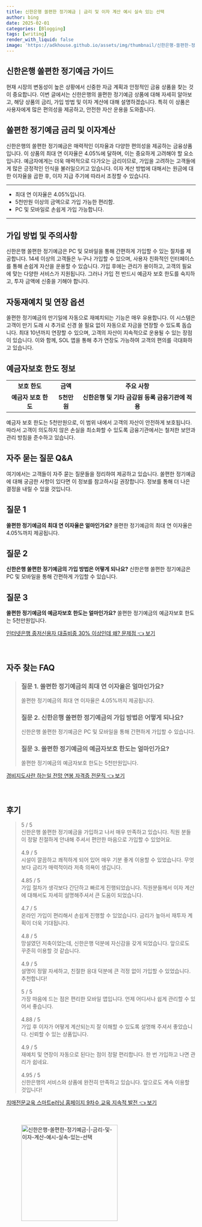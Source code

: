 ```yaml
---
title: 신한은행 쏠편한 정기예금 | 금리 및 이자 계산 예시 실속 있는 선택
author: bing
date: 2025-02-01
categories: [Blogging]
tags: [writing]
render_with_liquid: false
image: 'https://adkhouse.github.io/assets/img/thumbnail/신한은행-쏠편한-정기예금-|-금리-및-이자-계산-예시-실속-있는-선택.webp'
---
```



<h2 id='신한은행_쏠편한_정기예금_가이드'>신한은행 쏠편한 정기예금 가이드</h2>

<p>현재 시장의 변동성이 높은 상황에서 신중한 자금 계획과 안정적인 금융 상품을 찾는 것이 중요합니다. 이번 글에서는 신한은행의 쏠편한 정기예금 상품에 대해 자세히 알아보고, 해당 상품의 금리, 가입 방법 및 이자 계산에 대해 설명하겠습니다. 특히 이 상품은 사용자에게 많은 편의성을 제공하고, 안전한 자산 운용을 도와줍니다.</p>

<h2 id='쏠편한_정기예금_금리_및_이자_계산'>쏠편한 정기예금 금리 및 이자계산</h2>

<p>신한은행의 쏠편한 정기예금은 매력적인 이자율과 다양한 편의성을 제공하는 금융상품입니다. 이 상품의 최대 연 이자율은 4.05%에 달하며, 이는 중요하게 고려해야 할 요소입니다. 예금자에게는 더욱 매력적으로 다가오는 금리이므로, 가입을 고려하는 고객들에게 많은 긍정적인 인식을 불러일으키고 있습니다. 이자 계산 방법에 대해서는 원금에 대한 이자율을 곱한 후, 이자 지급 주기에 따라서 조정할 수 있습니다.</p>

<hr />

<ul>
    <li>최대 연 이자율은 4.05%입니다.</li>
    <li>5천만원 이상의 금액으로 가입 가능한 편리함.</li>
    <li>PC 및 모바일로 손쉽게 가입 가능합니다.</li>
</ul>

<hr />

<h2 id='가입방법_및_주의사항'>가입 방법 및 주의사항</h2>

<p>신한은행 쏠편한 정기예금은 PC 및 모바일을 통해 간편하게 가입할 수 있는 절차를 제공합니다. 14세 이상의 고객들은 누구나 가입할 수 있으며, 사용자 친화적인 인터페이스를 통해 손쉽게 자산을 운용할 수 있습니다. 가입 후에는 관리가 용이하고, 고객의 필요에 맞는 다양한 서비스가 지원됩니다. 그러나 가입 전 반드시 예금자 보호 한도를 숙지하고, 투자 금액에 신중을 기해야 합니다.</p>

<h2 id='자동재예치_및_연장_옵션'>자동재예치 및 연장 옵션</h2>

<p>쏠편한 정기예금의 만기일에 자동으로 재예치되는 기능은 매우 유용합니다. 이 시스템은 고객이 만기 도래 시 추가로 신경 쓸 필요 없이 자동으로 자금을 연장할 수 있도록 돕습니다. 최대 10년까지 연장할 수 있으며, 고객의 자산이 지속적으로 운용될 수 있는 장점이 있습니다. 이와 함께, SOL 앱을 통해 추가 연장도 가능하여 고객의 편의를 극대화하고 있습니다.</p>

<h2 id='예금자보호_한도_정보'>예금자보호 한도 정보</h2>

<table>
    <tr>
        <td style="text-align: center; height: 17px;"><b>보호 한도</b></td>
        <td style="text-align: center; height: 17px;"><b>금액</b></td>
        <td style="text-align: center; height: 17px;"><b>주요 사항</b></td>
    </tr>
    <tr>
        <td style="text-align: center; height: 17px;"><b>예금자 보호 한도</b></td>
        <td style="text-align: center; height: 17px;"><b>5천만원</b></td>
        <td style="text-align: center; height: 17px;"><b>신한은행 및 기타 금감원 등록 금융기관에 적용</b></td>
    </tr>
</table>

<p>예금자 보호 한도는 5천만원으로, 이 범위 내에서 고객의 자산이 안전하게 보호됩니다. 따라서 고객이 의도하지 않은 손실을 최소화할 수 있도록 금융기관에서는 철저한 보안과 관리 방침을 준수하고 있습니다.</p>

<h2 id='자주_묻는_질문_QNA'>자주 묻는 질문 Q&A</h2>

<p>여기에서는 고객들이 자주 묻는 질문들을 정리하여 제공하고 있습니다. 쏠편한 정기예금에 대해 궁금한 사항이 있다면 이 정보를 참고하시길 권장합니다. 정보를 통해 더 나은 결정을 내릴 수 있을 것입니다.</p>

<h2 id='질문_1'>질문 1</h2>

<p><b>쏠편한 정기예금의 최대 연 이자율은 얼마인가요?</b> 쏠편한 정기예금의 최대 연 이자율은 4.05%까지 제공됩니다.</p>

<h2 id='질문_2'>질문 2</h2>

<p><b>신한은행 쏠편한 정기예금의 가입 방법은 어떻게 되나요?</b> 신한은행 쏠편한 정기예금은 PC 및 모바일을 통해 간편하게 가입할 수 있습니다.</p>

<h2 id='질문_3'>질문 3</h2>

<p><b>쏠편한 정기예금의 예금자보호 한도는 얼마인가요?</b> 쏠편한 정기예금의 예금자보호 한도는 5천만원입니다.</p>


<p><a class="click-button" title="인터넷은행 중저신용자 대출비중 30% 이상인데 왜? 문제점" href="https://adkhouse.github.io/posts/%EC%9D%B8%ED%84%B0%EB%84%B7%EC%9D%80%ED%96%89-%EC%A4%91%EC%A0%80%EC%8B%A0%EC%9A%A9%EC%9E%90-%EB%8C%80%EC%B6%9C%EB%B9%84%EC%A4%91-30-%EC%9D%B4%EC%83%81%EC%9D%B8%EB%8D%B0-%EC%99%9C-%EB%AC%B8%EC%A0%9C%EC%A0%90/" rel="dofollow">인터넷은행 중저신용자 대출비중 30% 이상인데 왜? 문제점 👈 보기</a></p><br>
<h2 id='자주_찾는_FAQ'>자주 찾는 FAQ</h2>
<div itemscope="" itemtype="https://schema.org/FAQPage"> 
<blockquote> 
<div itemscope="" itemprop="mainEntity" itemtype="https://schema.org/Question"> 
<h3 itemprop="name">질문 1. 쏠편한 정기예금의 최대 연 이자율은 얼마인가요?</h3> 
<div itemscope="" itemprop="acceptedAnswer" itemtype="https://schema.org/Answer"> 
<span itemprop="text"> 
<p>쏠편한 정기예금의 최대 연 이자율은 4.05%까지 제공됩니다.</p> 
</span> 
</div> 
</div> 
<div itemscope="" itemprop="mainEntity" itemtype="https://schema.org/Question"> 
<h3 itemprop="name">질문 2. 신한은행 쏠편한 정기예금의 가입 방법은 어떻게 되나요?</h3> 
<div itemscope="" itemprop="acceptedAnswer" itemtype="https://schema.org/Answer"> 
<span itemprop="text"> 
<p>신한은행 쏠편한 정기예금은 PC 및 모바일을 통해 간편하게 가입할 수 있습니다.</p> 
</span> 
</div> 
</div> 
<div itemscope="" itemprop="mainEntity" itemtype="https://schema.org/Question"> 
<h3 itemprop="name">질문 3. 쏠편한 정기예금의 예금자보호 한도는 얼마인가요?</h3> 
<div itemscope="" itemprop="acceptedAnswer" itemtype="https://schema.org/Answer"> 
<span itemprop="text"> 
<p>쏠편한 정기예금의 예금자보호 한도는 5천만원입니다.</p> 
</span> 
</div> 
</div> 
</blockquote> 
</div>
<p><a class="click-button" title="경비지도사란 하는일 전망 연봉 자격증 전문직" href="https://adkhouse.github.io/posts/%EA%B2%BD%EB%B9%84%EC%A7%80%EB%8F%84%EC%82%AC%EB%9E%80-%ED%95%98%EB%8A%94%EC%9D%BC-%EC%A0%84%EB%A7%9D-%EC%97%B0%EB%B4%89-%EC%9E%90%EA%B2%A9%EC%A6%9D-%EC%A0%84%EB%AC%B8%EC%A7%81/" rel="dofollow">경비지도사란 하는일 전망 연봉 자격증 전문직 👈 보기</a></p><br>
<h2 id='후기'>후기</h2>
<div itemscope itemtype="https://schema.org/Product">
  <blockquote>
  <div itemprop="review" itemscope itemtype="https://schema.org/Review">
      <div itemprop="reviewRating" itemscope itemtype="https://schema.org/Rating"> <span itemprop="ratingValue">5</span> / <span itemprop="bestRating">5</span> </div>
      <span itemprop="reviewBody">신한은행 쏠편한 정기예금을 가입하고 나서 매우 만족하고 있습니다. 직원 분들이 정말 친절하게 안내해 주셔서 편안한 마음으로 가입할 수 있었어요.</span>
  </div>
  <br>
  <div itemprop="review" itemscope itemtype="https://schema.org/Review">
      <div itemprop="reviewRating" itemscope itemtype="https://schema.org/Rating"> <span itemprop="ratingValue">4.9</span> / <span itemprop="bestRating">5</span> </div>
      <span itemprop="reviewBody">시설이 깔끔하고 쾌적하게 되어 있어 매우 기분 좋게 이용할 수 있었습니다. 무엇보다 금리가 매력적이라 저축 의욕이 생깁니다.</span>
  </div>
  <br>
  <div itemprop="review" itemscope itemtype="https://schema.org/Review">
      <div itemprop="reviewRating" itemscope itemtype="https://schema.org/Rating"> <span itemprop="ratingValue">4.85</span> / <span itemprop="bestRating">5</span> </div>
      <span itemprop="reviewBody">가입 절차가 생각보다 간단하고 빠르게 진행되었습니다. 직원분들께서 이자 계산에 대해서도 자세히 설명해주셔서 큰 도움이 되었습니다.</span>
  </div>
  <br>
  <div itemprop="review" itemscope itemtype="https://schema.org/Review">
      <div itemprop="reviewRating" itemscope itemtype="https://schema.org/Rating"> <span itemprop="ratingValue">4.7</span> / <span itemprop="bestRating">5</span> </div>
      <span itemprop="reviewBody">온라인 가입이 편리해서 손쉽게 진행할 수 있었습니다. 금리가 높아서 재투자 계획이 더욱 기대됩니다.</span>
  </div>
  <br>
  <div itemprop="review" itemscope itemtype="https://schema.org/Review">
      <div itemprop="reviewRating" itemscope itemtype="https://schema.org/Rating"> <span itemprop="ratingValue">4.8</span> / <span itemprop="bestRating">5</span> </div>
      <span itemprop="reviewBody">망설였던 저축이었는데, 신한은행 덕분에 자신감을 갖게 되었습니다. 앞으로도 꾸준히 이용할 것 같습니다.</span>
  </div>
  <br>
  <div itemprop="review" itemscope itemtype="https://schema.org/Review">
      <div itemprop="reviewRating" itemscope itemtype="https://schema.org/Rating"> <span itemprop="ratingValue">4.9</span> / <span itemprop="bestRating">5</span> </div>
      <span itemprop="reviewBody">설명이 정말 자세하고, 친절한 응대 덕분에 큰 걱정 없이 가입할 수 있었습니다. 추천합니다!</span>
  </div>
  <br>
  <div itemprop="review" itemscope itemtype="https://schema.org/Review">
      <div itemprop="reviewRating" itemscope itemtype="https://schema.org/Rating"> <span itemprop="ratingValue">5</span> / <span itemprop="bestRating">5</span> </div>
      <span itemprop="reviewBody">가장 마음에 드는 점은 편리한 모바일 앱입니다. 언제 어디서나 쉽게 관리할 수 있어서 좋습니다.</span>
  </div>
  <br>
  <div itemprop="review" itemscope itemtype="https://schema.org/Review">
      <div itemprop="reviewRating" itemscope itemtype="https://schema.org/Rating"> <span itemprop="ratingValue">4.88</span> / <span itemprop="bestRating">5</span> </div>
      <span itemprop="reviewBody">가입 후 이자가 어떻게 계산되는지 잘 이해할 수 있도록 설명해 주셔서 좋았습니다. 신뢰할 수 있는 상품입니다.</span>
  </div>
  <br>
  <div itemprop="review" itemscope itemtype="https://schema.org/Review">
      <div itemprop="reviewRating" itemscope itemtype="https://schema.org/Rating"> <span itemprop="ratingValue">4.9</span> / <span itemprop="bestRating">5</span> </div>
      <span itemprop="reviewBody">재예치 및 연장이 자동으로 된다는 점이 정말 편리합니다. 한 번 가입하고 나면 관리가 쉽네요.</span>
  </div>
  <br>
  <div itemprop="review" itemscope itemtype="https://schema.org/Review">
      <div itemprop="reviewRating" itemscope itemtype="https://schema.org/Rating"> <span itemprop="ratingValue">4.95</span> / <span itemprop="bestRating">5</span> </div>
      <span itemprop="reviewBody">신한은행의 서비스와 상품에 완전히 만족하고 있습니다. 앞으로도 계속 이용할 것입니다!</span>
  </div>
  </blockquote>
</div>
<p><a class="click-button" title="치매전문교육 스마트e러닝 홈페이지 9차수 교육 지속적 발전" href="https://adkhouse.github.io/posts/%EC%B9%98%EB%A7%A4%EC%A0%84%EB%AC%B8%EA%B5%90%EC%9C%A1-%EC%8A%A4%EB%A7%88%ED%8A%B8e%EB%9F%AC%EB%8B%9D-%ED%99%88%ED%8E%98%EC%9D%B4%EC%A7%80-9%EC%B0%A8%EC%88%98-%EA%B5%90%EC%9C%A1-%EC%A7%80%EC%86%8D%EC%A0%81-%EB%B0%9C%EC%A0%84/" rel="dofollow">치매전문교육 스마트e러닝 홈페이지 9차수 교육 지속적 발전 👈 보기</a></p><br>
<figure class="image"><img src="https://adkhouse.github.io/assets/img/thumbnail/신한은행-쏠편한-정기예금-|-금리-및-이자-계산-예시-실속-있는-선택.webp" alt="신한은행-쏠편한-정기예금-|-금리-및-이자-계산-예시-실속-있는-선택" width="256" height="256"></figure>